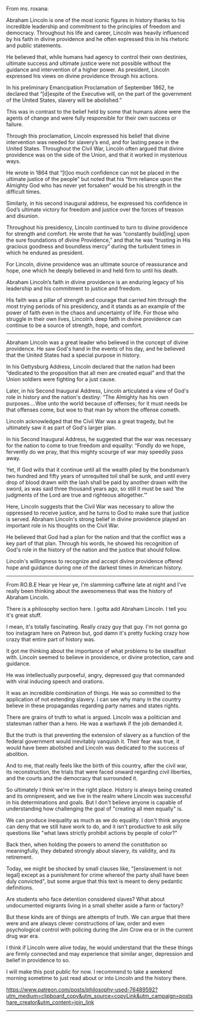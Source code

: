 From ms. roxana:

Abraham Lincoln is one of the most iconic figures in history thanks to his incredible leadership and commitment to the principles of freedom and democracy. Throughout his life and career, Lincoln was heavily influenced by his faith in divine providence and he often expressed this in his rhetoric and public statements.

He believed that, while humans had agency to control their own destinies, ultimate success and ultimate justice were not possible without the guidance and intervention of a higher power. As president, Lincoln expressed his views on divine providence through his actions.

In his preliminary Emancipation Proclamation of September 1862, he declared that “[d]espite of the Executive will, on the part of the government of the United States, slavery will be abolished.”

This was in contrast to the belief held by some that humans alone were the agents of change and were fully responsible for their own success or failure.

Through this proclamation, Lincoln expressed his belief that divine intervention was needed for slavery’s end, and for lasting peace in the United States. Throughout the Civil War, Lincoln often argued that divine providence was on the side of the Union, and that it worked in mysterious ways.

He wrote in 1864 that “[t]oo much confidence can not be placed in the ultimate justice of the people” but noted that his “firm reliance upon the Almighty God who has never yet forsaken” would be his strength in the difficult times.

Similarly, in his second inaugural address, he expressed his confidence in God’s ultimate victory for freedom and justice over the forces of treason and disunion.

Throughout his presidency, Lincoln continued to turn to divine providence for strength and comfort. He wrote that he was “constantly build[ing] upon the sure foundations of divine Providence,” and that he was “trusting in His gracious goodness and boundless mercy” during the turbulent times in which he endured as president.

For Lincoln, divine providence was an ultimate source of reassurance and hope, one which he deeply believed in and held firm to until his death.

Abraham Lincoln’s faith in divine providence is an enduring legacy of his leadership and his commitment to justice and freedom.

His faith was a pillar of strength and courage that carried him through the most trying periods of his presidency, and it stands as an example of the power of faith even in the chaos and uncertainty of life. For those who struggle in their own lives, Lincoln’s deep faith in divine providence can continue to be a source of strength, hope, and comfort.

---

Abraham Lincoln was a great leader who believed in the concept of divine providence. He saw God's hand in the events of his day, and he believed that the United States had a special purpose in history.

In his Gettysburg Address, Lincoln declared that the nation had been “dedicated to the proposition that all men are created equal” and that the Union soldiers were fighting for a just cause.

Later, in his Second Inaugural Address, Lincoln articulated a view of God's role in history and the nation's destiny: “The Almighty has his own purposes….Woe unto the world because of offenses; for it must needs be that offenses come, but woe to that man by whom the offense cometh.

Lincoln acknowledged that the Civil War was a great tragedy, but he ultimately saw it as part of God's larger plan.

In his Second Inaugural Address, he suggested that the war was necessary for the nation to come to true freedom and equality: “Fondly do we hope, fervently do we pray, that this mighty scourge of war may speedily pass away.

Yet, if God wills that it continue until all the wealth piled by the bondsman’s two hundred and fifty years of unrequited toil shall be sunk, and until every drop of blood drawn with the lash shall be paid by another drawn with the sword, as was said three thousand years ago, so still it must be said 'the judgments of the Lord are true and righteous altogether.’”

Here, Lincoln suggests that the Civil War was necessary to allow the oppressed to receive justice, and he turns to God to make sure that justice is served. Abraham Lincoln's strong belief in divine providence played an important role in his thoughts on the Civil War.

He believed that God had a plan for the nation and that the conflict was a key part of that plan. Through his words, he showed his recognition of God's role in the history of the nation and the justice that should follow.

Lincoln's willingness to recognize and accept divine providence offered hope and guidance during one of the darkest times in American history.

---

From RO.B.E
Hear ye Hear ye, I'm slamming caffeine late at night and I've really been thinking about the awesomeness that was the history of Abraham Lincoln.

There is a philosophy section here. I gotta add Abraham Lincoln. I tell you it's great stuff.

I mean, it's totally fascinating. Really crazy guy that guy. I'm not gonna go too instagram here on Patreon but, god damn it's pretty fucking crazy how crazy that entire part of history was.

It got me thinking about the importance of what problems to be steadfast with. Lincoln seemed to believe in providence, or divine protection, care and guidance.

He was intellectually purposeful, angry, depressed guy that commanded with viral inducing speech and orations.

It was an incredible combination of things. He was so committed to the application of not extending slavery. I can see why many in the country believe in these propagandas regarding party names and states rights.

There are grains of truth to what is argued. Lincoln was a politician and statesman rather than a hero. He was a warhawk if the job demanded it.

But the truth is that preventing the extension of slavery as a function of the federal government would inevitably vanquish it. Their fear was true, it would have been abolished and Lincoln was dedicated to the success of abolition.

And to me, that really feels like the birth of this country, after the civil war, its reconstruction, the trials that were faced onward regarding civil liberties, and the courts and the democracy that surrounded it.

So ultimately I think we're in the right place. History is always being created and its omnipresent, and we live in the realm where Lincoln was successful in his determinations and goals. But I don't believe anyone is capable of understanding how challenging the goal of "creating all men equally" is.

We can produce inequality as much as we do equality. I don't think anyone can deny that we still have work to do, and it isn't productive to ask silly questions like "what laws strictly prohibit actions by people of color?"

Back then, when holding the powers to amend the constitution so meaningfully, they debated strongly about slavery, its validity, and its retirement.

Today, we might be shocked by small clauses like, "[enslavement is not legal] except as a punishment for crime whereof the party shall have been duly convicted", but some argue that this text is meant to deny pedantic definitions.

Are students who face detention considered slaves? What about undocumented migrants living in a small shelter aside a farm or factory?

But these kinds are of things are attempts of truth. We can argue that there were and are always clever constructions of law, order and even psychological control with policing during the Jim Crow era or in the current drug war era.

I think if Lincoln were alive today, he would understand that the these things are firmly connected and may experience that similar anger, depression and belief in providence to so.

I will make this post public for now. I recommend to take a weekend morning sometime to just read about or into Lincoln and the history there.

https://www.patreon.com/posts/philosophy-used-76489592?utm_medium=clipboard_copy&utm_source=copyLink&utm_campaign=postshare_creator&utm_content=join_link

---
